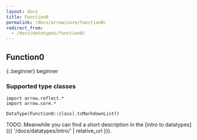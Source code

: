 ```yaml
---
layout: docs
title: Function0
permalink: /docs/arrow/core/function0/
redirect_from:
  - /docs/datatypes/function0/
---
```


## Function0

{:.beginner}
beginner

### Supported type classes

```kotlin:ank:replace
import arrow.reflect.*
import arrow.core.*

DataType(Function0::class).tcMarkdownList()
```

TODO. Meanwhile you can find a short description in the [intro to datatypes]({{ '/docs/datatypes/intro/' | relative_url }}).
